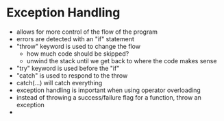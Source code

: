 # Exception Handling 
- allows for more control of the flow of the program
- errors are detected with an "if" statement
- "throw" keyword is used to change the flow  
  - how much code should be skipped? 
  - unwind the stack until we get back to where the code makes sense 
- "try" keyword is used before the "if"
- "catch" is used to respond to the throw
- catch(...) will catch everything
- exception handling is important when using operator overloading 
- instead of throwing a success/failure flag for a function, throw an exception 
- 
 
  
